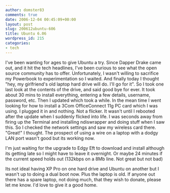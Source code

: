 ```yaml
---
author: domster83
comments: true
date: 2006-12-04 00:45:09+00:00
layout: post
slug: 200612ubuntu-606
title: Ubuntu 6.06
wordpress_id: 215
categories:
- tech
---
```


I've been wanting for ages to give Ubuntu a try. Since Dapper Drake came out, and it hit the tech headlines, I've been curious to see what the open source community has to offer. Unfortunately, I wasn't willing to sacrifice my Powerbook to experimentation so I waited. And finally today I thought "hey, my girlfriend's old laptop hard drive will do. I'll go for it". So I took one last look at the contents of the drive, and said good bye for ever. It took about 30 mins to install everything, entering a few details, username, password, etc. Then I updated which took a while. In the mean time I went looking for how to install a 3Com OfficeConnect 11g PC card which I was using. I plugged it in and nothing. Not a flicker. It wasn't until I rebooted after the update when I suddenly flicked into life. I was seconds away from firing up the Terminal and installing ndiswrapper and doing stuff when I saw this.
So I checked the network settings and saw my wireless card there. "Great!" I thought. The prospect of using a wire on a laptop with a dodgy LAN port wasn't good but its working now.




I'm just waiting for the upgrade to Edgy Eft to download and install although its getting late so I might have to leave it overnight. Or maybe 24 minutes if the current speed holds out (132kbps on a 8Mb line. Not great but not bad)




Its not ideal having XP Pro on one hard drive and Ubuntu on another but I wasn't up to doing a dual boot now. Plus the laptop is old. If anyone out there has a spare laptop, not doing much, that they wish to donate, please let me know. I'd love to give it a good home.

